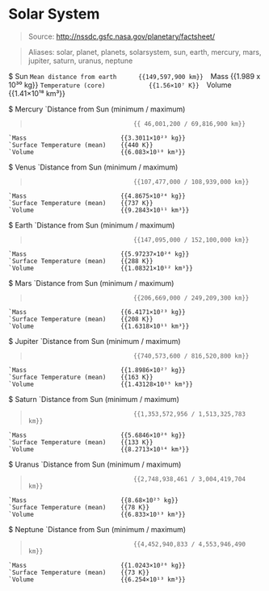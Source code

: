 # Solar System

> Source: http://nssdc.gsfc.nasa.gov/planetary/factsheet/

> Aliases: solar, planet, planets, solarsystem, sun, earth, mercury, mars, jupiter, saturn, uranus, neptune

$ Sun
    `Mean distance from earth      {{149,597,900 km}} 
    `Mass                          {{1.989 x 10³⁰ kg}} 
    `Temperature (core)            {{1.56×10⁷ K}} 
    `Volume                        {{1.41×10¹⁸ km³}} 

$ Mercury
    `Distance from Sun (minimum / maximum)
>                                  {{ 46,001,200 / 69,816,900 km}} 
    `Mass                          {{3.3011×10²³ kg}} 
    `Surface Temperature (mean)    {{440 K}} 
    `Volume                        {{6.083×10¹⁰ km³}} 

$ Venus
    `Distance from Sun (minimum / maximum)
>                                  {{107,477,000 / 108,939,000 km}} 
    `Mass                          {{4.8675×10²⁴ kg}} 
    `Surface Temperature (mean)    {{737 K}} 
    `Volume                        {{9.2843×10¹¹ km³}} 

$ Earth
    `Distance from Sun (minimum / maximum)
>                                  {{147,095,000 / 152,100,000 km}} 
    `Mass                          {{5.97237×10²⁴ kg}} 
    `Surface Temperature (mean)    {{288 K}} 
    `Volume                        {{1.08321×10¹² km³}} 

$ Mars
    `Distance from Sun (minimum / maximum)
>                                  {{206,669,000 / 249,209,300 km}} 
    `Mass                          {{6.4171×10²³ kg}} 
    `Surface Temperature (mean)    {{208 K}} 
    `Volume                        {{1.6318×10¹¹ km³}} 

$ Jupiter
    `Distance from Sun (minimum / maximum)
>                                  {{740,573,600 / 816,520,800 km}} 
    `Mass                          {{1.8986×10²⁷ kg}} 
    `Surface Temperature (mean)    {{163 K}} 
    `Volume                        {{1.43128×10¹⁵ km³}} 

$ Saturn
    `Distance from Sun (minimum / maximum)
>                                  {{1,353,572,956 / 1,513,325,783 km}} 
    `Mass                          {{5.6846×10²⁶ kg}} 
    `Surface Temperature (mean)    {{133 K}} 
    `Volume                        {{8.2713×10¹⁴ km³}} 

$ Uranus
    `Distance from Sun (minimum / maximum)
>                                  {{2,748,938,461 / 3,004,419,704 km}} 
    `Mass                          {{8.68×10²⁵ kg}} 
    `Surface Temperature (mean)    {{78 K}} 
    `Volume                        {{6.833×10¹³ km³}} 

$ Neptune
    `Distance from Sun (minimum / maximum)
>                                  {{4,452,940,833 / 4,553,946,490 km}} 
    `Mass                          {{1.0243×10²⁶ kg}} 
    `Surface Temperature (mean)    {{73 K}} 
    `Volume                        {{6.254×10¹³ km³}} 

